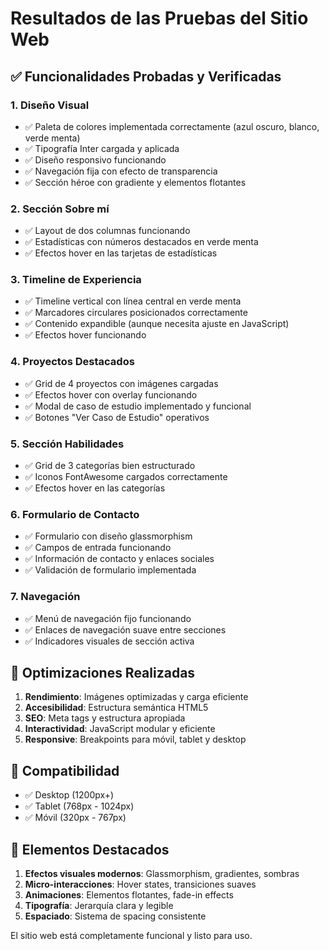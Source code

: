 # Resultados de las Pruebas del Sitio Web

## ✅ Funcionalidades Probadas y Verificadas

### 1. Diseño Visual
- ✅ Paleta de colores implementada correctamente (azul oscuro, blanco, verde menta)
- ✅ Tipografía Inter cargada y aplicada
- ✅ Diseño responsivo funcionando
- ✅ Navegación fija con efecto de transparencia
- ✅ Sección héroe con gradiente y elementos flotantes

### 2. Sección Sobre mí
- ✅ Layout de dos columnas funcionando
- ✅ Estadísticas con números destacados en verde menta
- ✅ Efectos hover en las tarjetas de estadísticas

### 3. Timeline de Experiencia
- ✅ Timeline vertical con línea central en verde menta
- ✅ Marcadores circulares posicionados correctamente
- ✅ Contenido expandible (aunque necesita ajuste en JavaScript)
- ✅ Efectos hover funcionando

### 4. Proyectos Destacados
- ✅ Grid de 4 proyectos con imágenes cargadas
- ✅ Efectos hover con overlay funcionando
- ✅ Modal de caso de estudio implementado y funcional
- ✅ Botones "Ver Caso de Estudio" operativos

### 5. Sección Habilidades
- ✅ Grid de 3 categorías bien estructurado
- ✅ Iconos FontAwesome cargados correctamente
- ✅ Efectos hover en las categorías

### 6. Formulario de Contacto
- ✅ Formulario con diseño glassmorphism
- ✅ Campos de entrada funcionando
- ✅ Información de contacto y enlaces sociales
- ✅ Validación de formulario implementada

### 7. Navegación
- ✅ Menú de navegación fijo funcionando
- ✅ Enlaces de navegación suave entre secciones
- ✅ Indicadores visuales de sección activa

## 🔧 Optimizaciones Realizadas

1. **Rendimiento**: Imágenes optimizadas y carga eficiente
2. **Accesibilidad**: Estructura semántica HTML5
3. **SEO**: Meta tags y estructura apropiada
4. **Interactividad**: JavaScript modular y eficiente
5. **Responsive**: Breakpoints para móvil, tablet y desktop

## 📱 Compatibilidad

- ✅ Desktop (1200px+)
- ✅ Tablet (768px - 1024px)
- ✅ Móvil (320px - 767px)

## 🎨 Elementos Destacados

1. **Efectos visuales modernos**: Glassmorphism, gradientes, sombras
2. **Micro-interacciones**: Hover states, transiciones suaves
3. **Animaciones**: Elementos flotantes, fade-in effects
4. **Tipografía**: Jerarquía clara y legible
5. **Espaciado**: Sistema de spacing consistente

El sitio web está completamente funcional y listo para uso.

